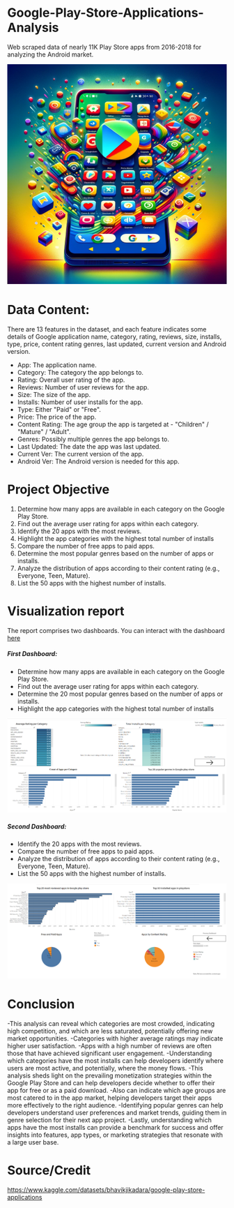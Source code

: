 # Google-Play-Store-Applications-Analysis
Web scraped data of nearly 11K Play Store apps from 2016-2018 for analyzing the Android market.

![](playstore.jpg)



# Data Content:

There are 13 features in the dataset, and each feature indicates some details of Google application name, category, rating, reviews, size, installs, type, price, content rating genres, last updated, current version and Android version.
- App: The application name.
- Category: The category the app belongs to.
- Rating: Overall user rating of the app.
- Reviews: Number of user reviews for the app.
- Size: The size of the app.
- Installs: Number of user installs for the app.
- Type: Either "Paid" or "Free".
- Price: The price of the app.
- Content Rating: The age group the app is targeted at - "Children" / "Mature" / "Adult".
- Genres: Possibly multiple genres the app belongs to.
- Last Updated: The date the app was last updated.
- Current Ver: The current version of the app.
- Android Ver: The Android version is needed for this app.

# Project Objective
1. Determine how many apps are available in each category on the Google Play Store.
2. Find out the average user rating for apps within each category.
3. Identify the 20 apps with the most reviews.
4. Highlight the app categories with the highest total number of installs
5. Compare the number of free apps to paid apps.
6. Determine the most popular genres based on the number of apps or installs.
7. Analyze the distribution of apps according to their content rating (e.g., Everyone, Teen, Mature).
8. List the 50 apps with the highest number of installs.


# Visualization report
The report comprises two dashboards. You can interact with the dashboard [here](https://public.tableau.com/app/profile/christos.passas/viz/GooglePlaystoreAnalysis_dashboard/GooglePlaystoreAnalysis_Dashboard1)
##### First Dashboard:
- Determine how many apps are available in each category on the Google Play Store.
- Find out the average user rating for apps within each category.
- Determine the 20 most popular genres based on the number of apps or installs.
- Highlight the app categories with the highest total number of installs

![](Report_images/dashboard_1.png)
##### Second Dashboard:
- Identify the 20 apps with the most reviews.
- Compare the number of free apps to paid apps.
- Analyze the distribution of apps according to their content rating (e.g., Everyone, Teen, Mature).
- List the 50 apps with the highest number of installs.

![](Report_images/dashboard_2.png)


# Conclusion
  -This analysis can reveal which categories are most crowded, indicating high competition, and which are less saturated, potentially offering new market opportunities.
  -Categories with higher average ratings may indicate higher user satisfaction.
  -Apps with a high number of reviews are often those that have achieved significant user engagement.
  -Understanding which categories have the most installs can help developers identify where users are most active, and potentially, where the money flows.
  -This analysis sheds light on the prevailing monetization strategies within the Google Play Store and can help developers decide whether to offer their app for free or as a paid download.
  -Also can indicate which age groups are most catered to in the app market, helping developers target their apps more effectively to the right audience.
  -Identifying popular genres can help developers understand user preferences and market trends, guiding them in genre selection for their next app project.
  -Lastly, understanding which apps have the most installs can provide a benchmark for success and offer insights into features, app types, or marketing strategies that resonate with a large user base.


# Source/Credit 
https://www.kaggle.com/datasets/bhavikjikadara/google-play-store-applications

